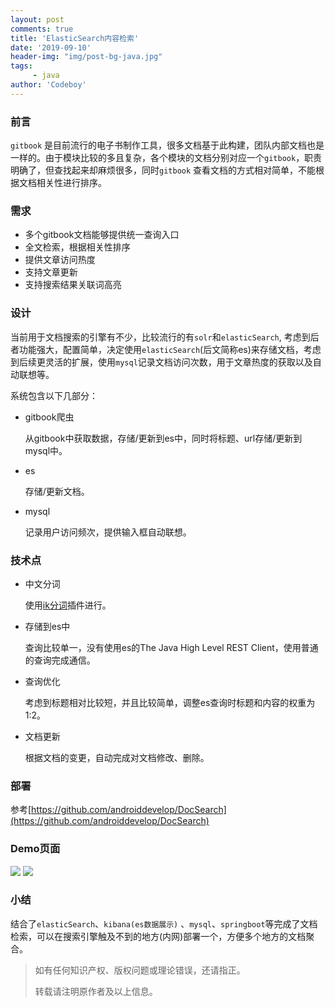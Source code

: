 ```yaml
---
layout: post
comments: true
title: 'ElasticSearch内容检索'
date: '2019-09-10'
header-img: "img/post-bg-java.jpg"
tags:
     - java
author: 'Codeboy'
---
```


### 前言

`gitbook` 是目前流行的电子书制作工具，很多文档基于此构建，团队内部文档也是一样的。由于模块比较的多且复杂，各个模块的文档分别对应一个`gitbook`，职责明确了，但查找起来却麻烦很多，同时`gitbook` 查看文档的方式相对简单，不能根据文档相关性进行排序。

### 需求

- 多个gitbook文档能够提供统一查询入口
- 全文检索，根据相关性排序
- 提供文章访问热度
- 支持文章更新 
- 支持搜索结果关联词高亮

### 设计

当前用于文档搜索的引擎有不少，比较流行的有`solr`和`elasticSearch`, 考虑到后者功能强大，配置简单，决定使用`elasticSearch`(后文简称es)来存储文档，考虑到后续更灵活的扩展，使用`mysql`记录文档访问次数，用于文章热度的获取以及自动联想等。

系统包含以下几部分：

- gitbook爬虫

  从gitbook中获取数据，存储/更新到es中，同时将标题、url存储/更新到mysql中。

- es

  存储/更新文档。

- mysql

  记录用户访问频次，提供输入框自动联想。

### 技术点

- 中文分词

  使用[ik分词](https://github.com/medcl/elasticsearch-analysis-ik)插件进行。

- 存储到es中

  查询比较单一，没有使用es的The Java High Level REST Client，使用普通的查询完成通信。

- 查询优化

  考虑到标题相对比较短，并且比较简单，调整es查询时标题和内容的权重为1:2。

- 文档更新

  根据文档的变更，自动完成对文档修改、删除。

### 部署

参考[https://github.com/androiddevelop/DocSearch](https://github.com/androiddevelop/DocSearch)

### Demo页面
![](doc-search-home.jpg)
![](doc-search-result.jpg)

### 小结

结合了`elasticSearch`、`kibana(es数据展示)` 、`mysql`、`springboot`等完成了文档检索，可以在搜索引擎触及不到的地方(内网)部署一个，方便多个地方的文档聚合。




> 如有任何知识产权、版权问题或理论错误，还请指正。
>
> 转载请注明原作者及以上信息。
